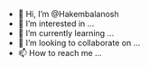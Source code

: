 - 👋 Hi, I’m @Hakembalanosh
- 👀 I’m interested in ...
- 🌱 I’m currently learning ...
- 💞️ I’m looking to collaborate on ...
- 📫 How to reach me ...

<!---
Hakembalanosh/Hakembalanosh is a ✨ special ✨ repository because its `README.md` (this file) appears on your GitHub profile.
You can click the Preview link to take a look at your changes.
--->
